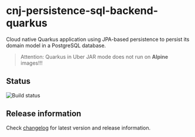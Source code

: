 # cnj-persistence-sql-backend-quarkus

Cloud native Quarkus application using JPA-based persistence to persist its domain model in a PostgreSQL database.

> Attention: Quarkus in Uber JAR mode does not run on __Alpine__ images!!!

## Status

![Build status](https://drone.cloudtrain.aws.msgoat.eu/api/badges/msgoat/cnj-persistence-sql-backend-quarkus/status.svg)

## Release information

Check [changelog](changelog.md) for latest version and release information.
